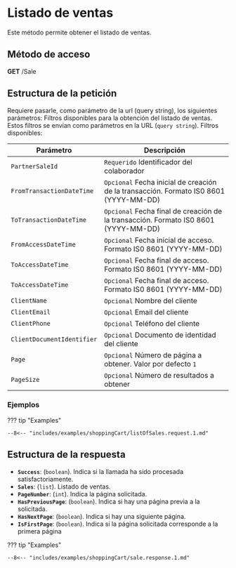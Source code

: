 # Listado de ventas

Este método permite obtener el listado de ventas.

## Método de acceso

**GET** /Sale

## Estructura de la petición

Requiere pasarle, como parámetro de la url (query string), los siguientes parámetros:
Filtros disponibles para la obtención del listado de ventas. Estos filtros se envían como parámetros en la URL (`query string`). Filtros disponibles:

| Parámetro | Descripción |
| --- | --- |
|``PartnerSaleId`` | ``Requerido`` Identificador del colaborador |
|``FromTransactionDateTime`` | ``Opcional`` Fecha inicial de creación de la transacción. Formato IS0 8601 (YYYY-MM-DD) |
|``ToTransactionDateTime`` | ``Opcional`` Fecha final de creación de la transacción. Formato IS0 8601 (YYYY-MM-DD) |
|``FromAccessDateTime`` | ``Opcional`` Fecha inicial de acceso. Formato IS0 8601 (YYYY-MM-DD) |
|``ToAccessDateTime`` | ``Opcional`` Fecha final de acceso. Formato IS0 8601 (YYYY-MM-DD) |
|``ToAccessDateTime`` | ``Opcional`` Fecha final de acceso. Formato IS0 8601 (YYYY-MM-DD) |
|``ClientName`` | ``Opcional`` Nombre del cliente |
|``ClientEmail`` | ``Opcional`` Email del cliente |
|``ClientPhone`` | ``Opcional`` Teléfono del cliente |
|``ClientDocumentIdentifier`` | ``Opcional`` Documento de identidad del cliente |
|``Page`` | ``Opcional`` Número de página a obtener. Valor por defecto `1` |
|``PageSize`` | ``Opcional`` Número de resultados a obtener|


### Ejemplos

??? tip "Examples"

    --8<-- "includes/examples/shoppingCart/listOfSales.request.1.md"

## Estructura de la respuesta

- **`Success`**: (``boolean``). Indica si la llamada ha sido procesada satisfactoriamente.
- **`Sales`**: (``list``). Listado de ventas.
- **`PageNumber`**: (``int``). Indica la página solicitada.
- **`HasPreviousPage`**: (``boolean``). Indica si hay una página previa a la solicitada.
- **`HasNextPage`**: (``boolean``). Indica si hay una siguiente página.
- **`IsFirstPage`**: (``boolean``). Indica si la página solicitada corresponde a la primera página

??? tip "Examples"

    --8<-- "includes/examples/shoppingCart/sale.response.1.md"